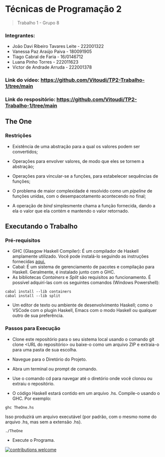# Técnicas de Programação 2

> Trabalho 1 - Grupo 8

### Integrantes:
* João Davi Ribeiro Tavares Leite - 222001322
* Vanessa Paz Araújo Paiva - 180091905
* Tiago Cabral de Faria - 16/0146712
* Luana Pinho Torres - 222011623
* Victor de Andrade Arruda - 222001378

### Link do vídeo: https://github.com/Vitoudi/TP2-Trabalho-1/tree/main
### Link do respositório: https://github.com/Vitoudi/TP2-Trabalho-1/tree/main

## The One

### Restrições

* Existência de uma abstração para a qual os valores podem ser convertidos;

* Operações para envolver valores, de modo que eles se tornem a abstração;

* Operações para vincular-se a funções, para estabelecer sequências de funções;

* O problema de maior complexidade é resolvido como um _pipeline_ de funções unidas, com o desempacotamento acontecendo no final;

* A operação de _bind_ simplesmente chama a função fornecida, dando a ela o valor que ela contém e mantendo o valor retornado.


## Executando o Trabalho

### Pré-requisitos

* GHC (Glasgow Haskell Compiler): É um compilador de Haskell amplamente utilizado. Você pode instalá-lo seguindo as instruções fornecidas [aqui.](https://www.haskell.org/downloads/)
* Cabal: É um sistema de gerenciamento de pacotes e compilação para Haskell. Geralmente, é instalado junto com o GHC.
* As bibliotecas _Containers_ e _Split_ são requisitos ao funcionamento. É possível adquirí-las com os seguintes comandos (Windows Powershell):
```
cabal install --lib containers
cabal install --lib split
```
* Um editor de texto ou ambiente de desenvolvimento Haskell; como o VSCode com o plugin Haskell, Emacs com o modo Haskell ou qualquer outro de sua preferência.
  

### Passos para Execução

* Clone este repositório para o seu sistema local usando o comando git clone <URL do repositório> ou baixe-o como um arquivo ZIP e extraia-o para uma pasta de sua escolha.
* Navegue para o Diretório do Projeto.
* Abra um terminal ou prompt de comando.
*  Use o comando cd para navegar até o diretório onde você clonou ou extraiu o repositório.

* O código Haskell estará contido em um arquivo .hs. Compile-o usando o GHC. Por exemplo:
```
ghc TheOne.hs
```
Isso produzirá um arquivo executável (por padrão, com o mesmo nome do arquivo .hs, mas sem a extensão .hs).
```
./TheOne
```
* Execute o Programa.

[![contributions welcome](https://img.shields.io/badge/contributions-welcome-brightgreen.svg?style=flat)](https://github.com/Vitoudi/TP2-Trabalho-1/issues)
